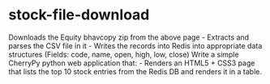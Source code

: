 # stock-file-download
 Downloads the Equity bhavcopy zip from the above page - Extracts and parses the CSV file in it - Writes the records into Redis into appropriate data structures (Fields: code, name, open, high, low, close) Write a simple CherryPy python web application that: - Renders an HTML5 + CSS3 page that lists the top 10 stock entries from the Redis DB and renders it in a table.
